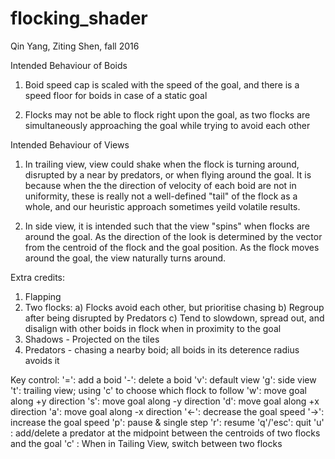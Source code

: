 # flocking_shader
Qin Yang, Ziting Shen, fall 2016

Intended Behaviour of Boids
1. Boid speed cap is scaled with the speed of the goal, and there is a speed floor for boids in case of a static goal

2. Flocks may not be able to flock right upon the goal, as two flocks are simultaneously approaching the goal while trying to avoid each other 

Intended Behaviour of Views
1. In trailing view, view could shake when the flock is turning around, disrupted by a near by predators, or when flying around the goal. It is because when the the direction of velocity of each boid are not in uniformity, these is really not a well-defined "tail" of the flock as a whole, and our heuristic approach sometimes yeild volatile results.

2. In side view, it is intended such that the view "spins" when flocks are around the goal. As the direction of the look is determined by the vector from the centroid of the flock and the goal position. As the flock moves around the goal, the view naturally turns around.

Extra credits:
1. Flapping
2. Two flocks:
	a) Flocks avoid each other, but prioritise chasing 
	b) Regroup after being disrupted by Predators
	c) Tend to slowdown, spread out, and disalign with other boids in flock when in proximity to the goal
3. Shadows - Projected on the tiles
4. Predators - chasing a nearby boid; all boids in its deterence radius avoids it

Key control:
'=': add a boid
'-': delete a boid
'v': default view
'g': side view
't': trailing view; using 'c' to choose which flock to follow
'w': move goal along +y direction
's': move goal along -y direction
'd': move goal along +x direction
'a': move goal along -x direction
'<-': decrease the goal speed
'->': increase the goal speed
'p': pause & single step
'r': resume
'q'/'esc': quit
'u' : add/delete a predator at the midpoint between the centroids of two flocks and the goal
'c'	: When in Tailing View, switch between two flocks